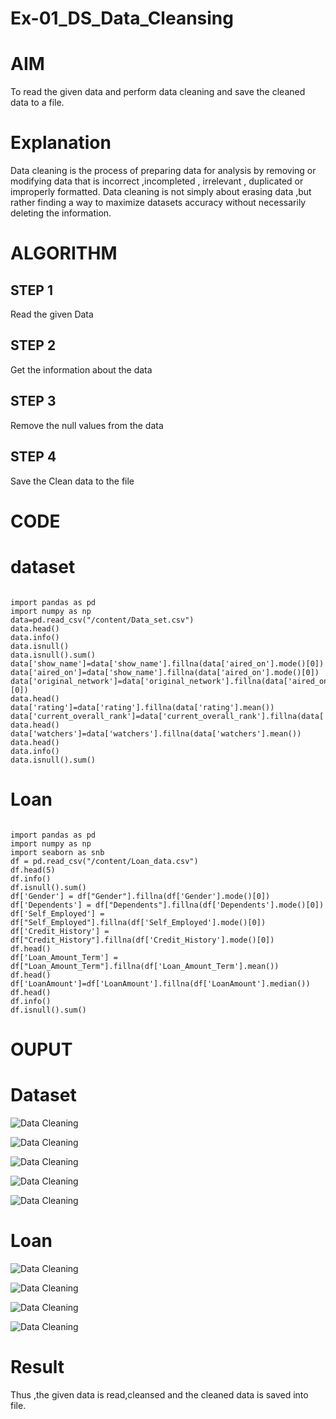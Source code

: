 # Ex-01_DS_Data_Cleansing
# AIM
To read the given data and perform data cleaning and save the cleaned data to a file.

# Explanation
Data cleaning is the process of preparing data for analysis by removing or modifying data that is incorrect ,incompleted , irrelevant , duplicated or improperly formatted. Data cleaning is not simply about erasing data ,but rather finding a way to maximize datasets accuracy without necessarily deleting the information.

# ALGORITHM
## STEP 1
Read the given Data

## STEP 2
Get the information about the data

## STEP 3
Remove the null values from the data

## STEP 4
Save the Clean data to the file

# CODE

# dataset
```

import pandas as pd
import numpy as np
data=pd.read_csv("/content/Data_set.csv")
data.head()
data.info()
data.isnull()
data.isnull().sum()
data['show_name']=data['show_name'].fillna(data['aired_on'].mode()[0])
data['aired_on']=data['show_name'].fillna(data['aired_on'].mode()[0])
data['original_network']=data['original_network'].fillna(data['aired_on'].mode()[0])
data.head()
data['rating']=data['rating'].fillna(data['rating'].mean())
data['current_overall_rank']=data['current_overall_rank'].fillna(data['current_overall_rank'].mean())
data.head()
data['watchers']=data['watchers'].fillna(data['watchers'].mean())
data.head()
data.info()
data.isnull().sum()
```

# Loan
```

import pandas as pd
import numpy as np
import seaborn as snb
df = pd.read_csv("/content/Loan_data.csv")
df.head(5)
df.info()
df.isnull().sum()
df['Gender'] = df["Gender"].fillna(df['Gender'].mode()[0])
df['Dependents'] = df["Dependents"].fillna(df['Dependents'].mode()[0])
df['Self_Employed'] = df["Self_Employed"].fillna(df['Self_Employed'].mode()[0])
df['Credit_History'] = df["Credit_History"].fillna(df['Credit_History'].mode()[0])
df.head()
df['Loan_Amount_Term'] = df["Loan_Amount_Term"].fillna(df['Loan_Amount_Term'].mean())
df.head()
df['LoanAmount']=df['LoanAmount'].fillna(df['LoanAmount'].median())
df.head()
df.info()
df.isnull().sum()

```

# OUPUT

# Dataset
![Data Cleaning](./images/img.jpeg)

![Data Cleaning](./images/img1.jpeg)

![Data Cleaning](./images/img2.jpeg)

![Data Cleaning](./images/img3.jpeg)

![Data Cleaning](./images/img4.jpeg)

# Loan

![Data Cleaning](./images/img7.jpeg)

![Data Cleaning](./images/img9.jpeg)

![Data Cleaning](./images/img10.jpeg)

![Data Cleaning](./images/img11.jpeg)

# Result 
Thus ,the given data is read,cleansed and the cleaned data is saved into file.
